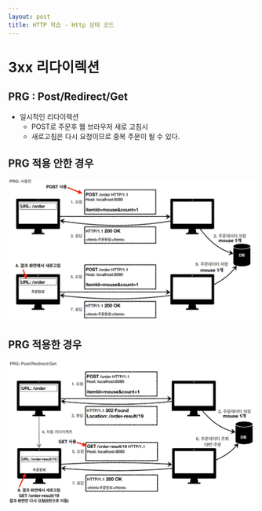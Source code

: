 ```yaml
---
layout: post
title: HTTP 학습 - Http 상태 코드
---
```

# 3xx 리다이렉션

## PRG : Post/Redirect/Get
- 일시적인 리다이렉션
  + POST로 주문후 웹 브라우저 새로 고침시
  + 새로고침은 다시 요청이므로 중복 주문이 될 수 있다.

## PRG 적용 안한 경우
![PRG NOT](../images/PRG1.png "PRG NOT")


## PRG 적용한 경우
![PRG](../images/PRG2.png "PRG")
